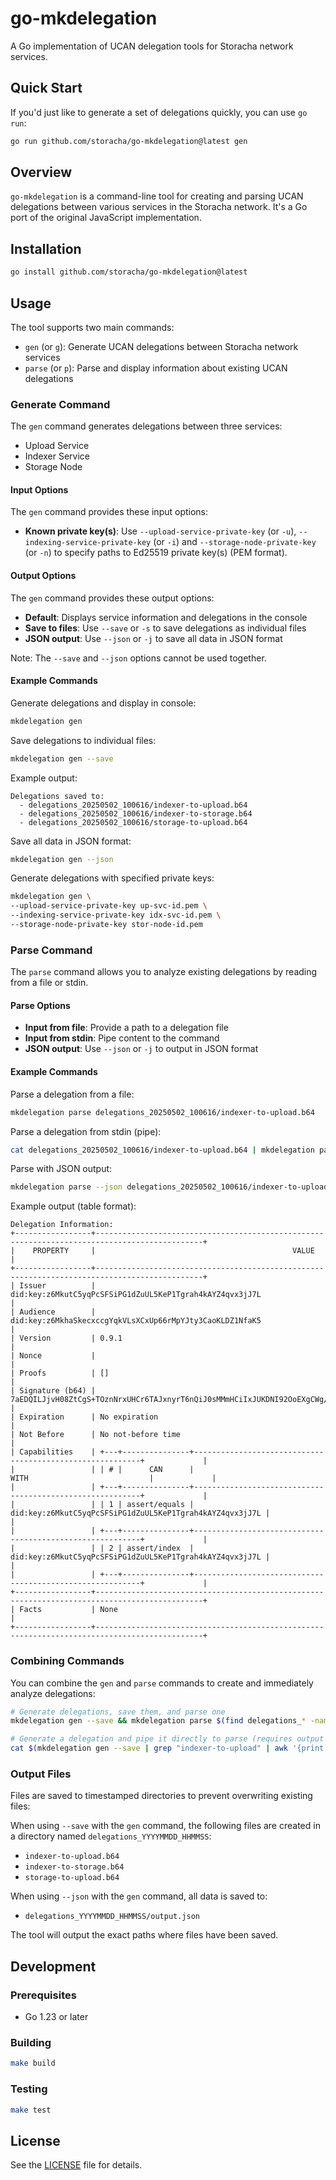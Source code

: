 # go-mkdelegation

A Go implementation of UCAN delegation tools for Storacha network services.

## Quick Start

If you'd just like to generate a set of delegations quickly, you can use `go run`:

```bash
go run github.com/storacha/go-mkdelegation@latest gen
```

## Overview

`go-mkdelegation` is a command-line tool for creating and parsing UCAN delegations between various services in the Storacha network. It's a Go port of the original JavaScript implementation.

## Installation

```bash
go install github.com/storacha/go-mkdelegation@latest
```

## Usage

The tool supports two main commands:
- `gen` (or `g`): Generate UCAN delegations between Storacha network services
- `parse` (or `p`): Parse and display information about existing UCAN delegations

### Generate Command

The `gen` command generates delegations between three services:
- Upload Service
- Indexer Service
- Storage Node

#### Input Options

The `gen` command provides these input options:

- **Known private key(s)**:  Use `--upload-service-private-key` (or `-u`), `--indexing-service-private-key` (or `-i`) and `--storage-node-private-key` (or `-n`) to specify paths to Ed25519 private key(s) (PEM format).

#### Output Options

The `gen` command provides these output options:

- **Default**: Displays service information and delegations in the console
- **Save to files**: Use `--save` or `-s` to save delegations as individual files
- **JSON output**: Use `--json` or `-j` to save all data in JSON format

Note: The `--save` and `--json` options cannot be used together.

#### Example Commands

Generate delegations and display in console:
```bash
mkdelegation gen
```

Save delegations to individual files:
```bash
mkdelegation gen --save
```

Example output:
```
Delegations saved to:
  - delegations_20250502_100616/indexer-to-upload.b64
  - delegations_20250502_100616/indexer-to-storage.b64
  - delegations_20250502_100616/storage-to-upload.b64
```

Save all data in JSON format:
```bash
mkdelegation gen --json
```

Generate delegations with specified private keys:
```bash
mkdelegation gen \
--upload-service-private-key up-svc-id.pem \
--indexing-service-private-key idx-svc-id.pem \
--storage-node-private-key stor-node-id.pem
```

### Parse Command

The `parse` command allows you to analyze existing delegations by reading from a file or stdin.

#### Parse Options

- **Input from file**: Provide a path to a delegation file
- **Input from stdin**: Pipe content to the command
- **JSON output**: Use `--json` or `-j` to output in JSON format

#### Example Commands

Parse a delegation from a file:
```bash
mkdelegation parse delegations_20250502_100616/indexer-to-upload.b64
```

Parse a delegation from stdin (pipe):
```bash
cat delegations_20250502_100616/indexer-to-upload.b64 | mkdelegation parse
```

Parse with JSON output:
```bash
mkdelegation parse --json delegations_20250502_100616/indexer-to-upload.b64
```

Example output (table format):
```
Delegation Information:
+-----------------+----------------------------------------------------------------------------------------------+
|    PROPERTY     |                                            VALUE                                             |
+-----------------+----------------------------------------------------------------------------------------------+
| Issuer          | did:key:z6MkutC5yqPcSFSiPG1dZuUL5KeP1Tgrah4kAYZ4qvx3jJ7L                                     |
| Audience        | did:key:z6MkhaSkecxccgYqkVLsXCxUp66rMpYJty3CaoKLDZ1NfaK5                                     |
| Version         | 0.9.1                                                                                        |
| Nonce           |                                                                                              |
| Proofs          | []                                                                                           |
| Signature (b64) | 7aEDQILJjvH08ZtCgS+TOznNrxUHCr6TAJxnyrT6nQiJ0sMMmHCiIxJUKDNI92OoEXgCWg/wEsiVQ+VEliAau2du9Qg= |
| Expiration      | No expiration                                                                                |
| Not Before      | No not-before time                                                                           |
| Capabilities    | +---+---------------+----------------------------------------------------------+             |
|                 | | # |      CAN      |                           WITH                           |             |
|                 | +---+---------------+----------------------------------------------------------+             |
|                 | | 1 | assert/equals | did:key:z6MkutC5yqPcSFSiPG1dZuUL5KeP1Tgrah4kAYZ4qvx3jJ7L |             |
|                 | +---+---------------+----------------------------------------------------------+             |
|                 | | 2 | assert/index  | did:key:z6MkutC5yqPcSFSiPG1dZuUL5KeP1Tgrah4kAYZ4qvx3jJ7L |             |
|                 | +---+---------------+----------------------------------------------------------+             |
+-----------------+----------------------------------------------------------------------------------------------+
| Facts           | None                                                                                         |
+-----------------+----------------------------------------------------------------------------------------------+
```

### Combining Commands

You can combine the `gen` and `parse` commands to create and immediately analyze delegations:

```bash
# Generate delegations, save them, and parse one
mkdelegation gen --save && mkdelegation parse $(find delegations_* -name "indexer-to-upload.b64" | sort | tail -1)

# Generate a delegation and pipe it directly to parse (requires output extraction)
cat $(mkdelegation gen --save | grep "indexer-to-upload" | awk '{print $3}') | mkdelegation parse
```

### Output Files

Files are saved to timestamped directories to prevent overwriting existing files:

When using `--save` with the `gen` command, the following files are created in a directory named `delegations_YYYYMMDD_HHMMSS`:
- `indexer-to-upload.b64`
- `indexer-to-storage.b64`
- `storage-to-upload.b64`

When using `--json` with the `gen` command, all data is saved to:
- `delegations_YYYYMMDD_HHMMSS/output.json`

The tool will output the exact paths where files have been saved.

## Development

### Prerequisites

- Go 1.23 or later

### Building

```bash
make build
```

### Testing

```bash
make test
```

## License

See the [LICENSE](LICENSE) file for details.
